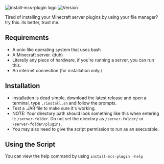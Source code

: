 ![install-mcs-plugin logo](img/imp.png)
![Version](https://img.shields.io/badge/version-1.5-blue?style=for-the-badge)

Tired of installing your Minecraft server plugins by using your file manager? try this. its better, trust me.

## Requirements

  - A unix-like operating system that uses bash
  - A Minecraft server. (duh) 
  - Literally any piece of hardware, if you're running a server, you can run this. 
  - An internet connection (for installation only.)
## Installation 
- Installation is dead simple, download the latest release and open a terminal, type `./install.sh` and follow the prompts.
- Test a .JAR file to make sure it's working.
- NOTE: Your directory path should look something like this when entering it: `/server-folder`. Do not set the directory as `/server-folder/` or `/server-folder/plugins`.
- You may also need to give the script permission to run as an executable.
## Using the Script 
You can view the help command by using 
`
install-mcs-plugin -help
`
